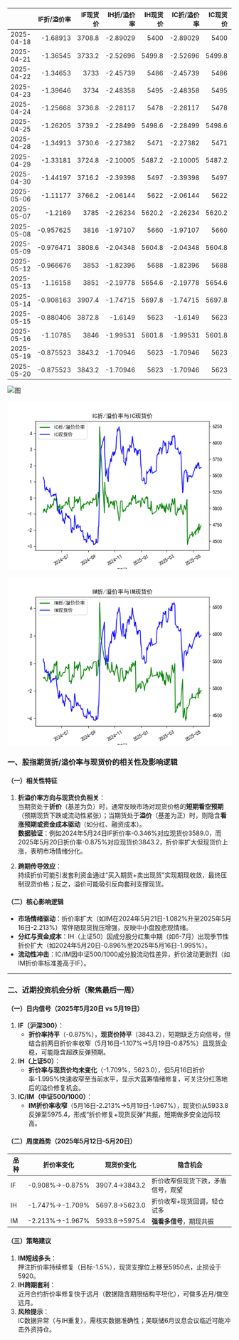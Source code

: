 |            |   IF折/溢价率 |   IF现货价 |   IH折/溢价率 |   IH现货价 |   IC折/溢价率 |   IC现货价 |   IH折/溢价率 |   IH现货价 |
|:-----------|--------------:|-----------:|--------------:|-----------:|--------------:|-----------:|--------------:|-----------:|
| 2025-04-18 |     -1.68913  |     3708.8 |      -2.89029 |     5400   |      -2.89029 |     5400   |      -3.25269 |     5642   |
| 2025-04-21 |     -1.36545  |     3733.2 |      -2.52696 |     5499.8 |      -2.52696 |     5499.8 |      -3.06818 |     5770   |
| 2025-04-22 |     -1.34653  |     3733   |      -2.45739 |     5486   |      -2.45739 |     5486   |      -3.02072 |     5769.6 |
| 2025-04-23 |     -1.39646  |     3734   |      -2.48358 |     5495   |      -2.48358 |     5495   |      -2.75012 |     5820   |
| 2025-04-24 |     -1.25668  |     3736.8 |      -2.28117 |     5478   |      -2.28117 |     5478   |      -2.58556 |     5767.4 |
| 2025-04-25 |     -1.26205  |     3739.2 |      -2.28499 |     5498.6 |      -2.28499 |     5498.6 |      -2.57433 |     5786.6 |
| 2025-04-28 |     -1.34913  |     3730.6 |      -2.27382 |     5471   |      -2.27382 |     5471   |      -2.51923 |     5729   |
| 2025-04-29 |     -1.33181  |     3724.8 |      -2.10005 |     5487.2 |      -2.10005 |     5487.2 |      -2.19842 |     5773.6 |
| 2025-04-30 |     -1.44197  |     3716.2 |      -2.39398 |     5497   |      -2.39398 |     5497   |      -2.49939 |     5801.4 |
| 2025-05-06 |     -1.11177  |     3766.2 |      -2.06144 |     5622   |      -2.06144 |     5622   |      -2.45329 |     5953.2 |
| 2025-05-07 |     -1.2169   |     3785   |      -2.26234 |     5620.2 |      -2.26234 |     5620.2 |      -2.55739 |     5955.2 |
| 2025-05-08 |     -0.957625 |     3816   |      -1.97107 |     5660   |      -1.97107 |     5660   |      -2.2617  |     6018.8 |
| 2025-05-09 |     -0.976471 |     3808.6 |      -2.04348 |     5604.8 |      -2.04348 |     5604.8 |      -2.25057 |     5945.2 |
| 2025-05-12 |     -0.966676 |     3853   |      -1.82396 |     5688   |      -1.82396 |     5688   |      -2.1153  |     6037   |
| 2025-05-13 |     -1.16158  |     3851   |      -2.19778 |     5654.6 |      -2.19778 |     5654.6 |      -2.51032 |     5996.6 |
| 2025-05-14 |     -0.908163 |     3907.4 |      -1.74715 |     5697.8 |      -1.74715 |     5697.8 |      -1.90524 |     6043   |
| 2025-05-15 |     -0.880406 |     3872.8 |      -1.6149  |     5623   |      -1.6149  |     5623   |      -1.78364 |     5949   |
| 2025-05-16 |     -1.10785  |     3846   |      -1.99531 |     5601.8 |      -1.99531 |     5601.8 |      -2.21348 |     5933.8 |
| 2025-05-19 |     -0.875523 |     3843.2 |      -1.70946 |     5623   |      -1.70946 |     5623   |      -1.96768 |     5975.4 |
| 2025-05-20 |     -0.875523 |     3843.2 |      -1.70946 |     5623   |      -1.70946 |     5623   |      -1.96768 |     5975.4 |![图](Stock_index_IF.png)

![图](Stock_index_IH.png)

![图](Stock_index_IC.png)

![图](Stock_index_IM.png)



### 一、股指期货折/溢价率与现货价的相关性及影响逻辑

#### （一）相关性特征
1. **折溢价率方向与现货价负相关**：  
   当期货处于**折价**（基差为负）时，通常反映市场对现货价格的**短期看空预期**（预期现货下跌或流动性紧张）；当期货处于**溢价**（基差为正）时，则隐含**看涨预期或资金成本驱动**（如分红、融资成本）。  
   **数据验证**：例如2024年5月24日IF折价率-0.346%对应现货价3589.0，而2025年5月20日折价率-0.875%对应现货价3843.2，折价率扩大但现货价上涨，表明市场情绪分化。

2. **跨期传导效应**：  
   持续折价可能引发套利资金通过“买入期货+卖出现货”实现期现收敛，最终压制现货价格；反之，溢价可能吸引反向套利支撑现货。

#### （二）核心影响逻辑
- **市场情绪驱动**：折价率扩大（如IM在2024年5月21日-1.082%升至2025年5月16日-2.213%）常伴随现货抛压增强，反映中小盘股悲观情绪。
- **分红与资金成本**：IH（上证50）因成分股分红集中期（如6-7月）出现季节性折价扩大（如2024年5月20日-0.896%至2025年5月16日-1.995%）。
- **流动性冲击**：IC/IM因中证500/1000成分股流动性差异，折价波动更剧烈（如IM折价率标准差高于IF）。

---

### 二、近期投资机会分析（聚焦最后一周）

#### （一）日内信号（2025年5月20日 vs 5月19日）
1. **IF（沪深300）**：  
   - **折价率持平**（-0.875%），**现货价持平**（3843.2），短期缺乏方向信号，但结合前两日折价率收窄（5月16日-1.107%→5月19日-0.875%）且现货企稳，可能隐含超跌反弹预期。
2. **IH（上证50）**：  
   - **折价率与现货价均未变化**（-1.709%，5623.0），但5月16日折价率-1.995%快速收窄至当前水平，显示大蓝筹情绪修复，可关注分红落地后的溢价修复机会。
3. **IC/IM（中证500/1000）**：  
   - **IM折价率收窄**（5月16日-2.213%→5月19日-1.967%），现货价从5933.8反弹至5975.4，形成“折价修复+现货反弹”共振，短期做多安全边际较高。

#### （二）周度趋势（2025年5月12日–5月20日）
| 品种 | 折价率变化      | 现货价变化   | 隐含机会               |
|------|-----------------|--------------|------------------------|
| IF   | -0.908%→-0.875% | 3907.4→3843.2| 折价收窄但现货下跌，矛盾信号，观望 |
| IH   | -1.747%→-1.709% | 5697.8→5623.0| 折价收窄+现货回调，轻仓试多 |
| IM   | -2.213%→-1.967% | 5933.8→5975.4| **强看多信号**，期现共振 |

#### （三）策略建议
1. **IM短线多头**：  
   押注折价率持续修复（目标-1.5%），现货支撑位上移至5950点，止损设于5920。
2. **IH跨期套利**：  
   近月合约折价率修复快于远月（数据隐含期限结构平坦化），可做多近月/做空远月。
3. **风险提示**：  
   IC数据异常（与IH重复），需核实数据准确性；美联储6月议息会议临近可能冲击外资持仓。


